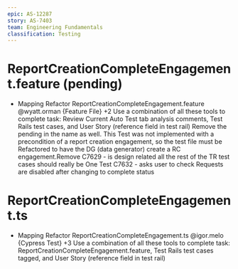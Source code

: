 ```yaml
---
epic: AS-12287
story: AS-7403
team: Engineering Fundamentals
classification: Testing
---
```


# ReportCreationCompleteEngagement.feature (pending)

- Mapping Refactor ReportCreationCompleteEngagement.feature @wyatt.orman {Feature File} +2
  Use a combination of all these tools to complete task: Review Current Auto Test tab analysis comments, Test Rails test cases, and User Story (reference field in test rail)
  Remove the pending in the name as well. This Test was not implemented with a precondition of a report creation engagement, so the test file must be Refactored to have the DG (data generator) create a RC engagement.Remove C7629 - is design related all the rest of the TR test cases should really be One Test C7632 - asks user to check Requests are disabled after changing to complete status

# ReportCreationCompleteEngagement.ts
- Mapping Refactor ReportCreationCompleteEngagement.ts @igor.melo {Cypress Test} +3
  Use a combination of all these tools to complete task: ReportCreationCompleteEngagement.feature, Test Rails test cases tagged, and User Story (reference field in test rail)

  
